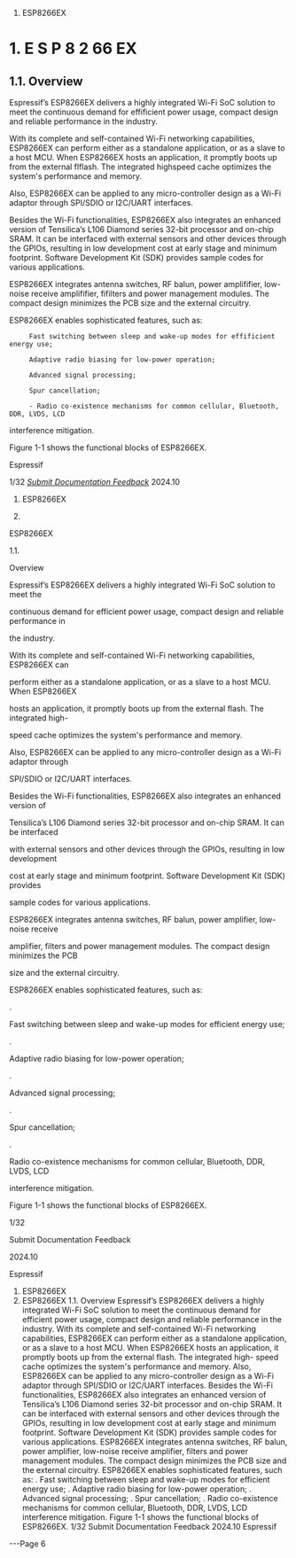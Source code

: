 1. ESP8266EX
# 1. E S P 8 2 66 EX

## 1.1. Overview


Espressif’s ESP8266EX delivers a highly integrated Wi-Fi SoC solution to meet the
continuous demand for effificient power usage, compact design and reliable performance in
the industry.

With its complete and self-contained Wi-Fi networking capabilities, ESP8266EX can
perform either as a standalone application, or as a slave to a host MCU. When ESP8266EX
hosts an application, it promptly boots up from the external flflash. The integrated highspeed cache optimizes the system's performance and memory.

Also, ESP8266EX can be applied to any micro-controller design as a Wi-Fi adaptor through
SPI/SDIO or I2C/UART interfaces.

Besides the Wi-Fi functionalities, ESP8266EX also integrates an enhanced version of
Tensilica’s L106 Diamond series 32-bit processor and on-chip SRAM. It can be interfaced
with external sensors and other devices through the GPIOs, resulting in low development
cost at early stage and minimum footprint. Software Development Kit (SDK) provides
sample codes for various applications.

ESP8266EX integrates antenna switches, RF balun, power amplififier, low-noise receive
amplififier, fifilters and power management modules. The compact design minimizes the PCB
size and the external circuitry.

ESP8266EX enables sophisticated features, such as:

         Fast switching between sleep and wake-up modes for effificient energy use;

         Adaptive radio biasing for low-power operation;

         Advanced signal processing;

         Spur cancellation;

         - Radio co-existence mechanisms for common cellular, Bluetooth, DDR, LVDS, LCD
interference mitigation.

Figure 1-1 shows the functional blocks of ESP8266EX.


Espressif


1/32
*[Submit Documentation Feedback](https://www.espressif.com/en/company/documents/documentation_feedback?docId=2667&sections=&version=2.8)* 2024.10



1. ESP8266EX

1.

ESP8266EX

1.1.

Overview

Espressif’s ESP8266EX delivers a highly integrated Wi-Fi SoC solution to meet the

continuous demand for efficient power usage, compact design and reliable performance in

the industry.

With its complete and self-contained Wi-Fi networking capabilities, ESP8266EX can

perform either as a standalone application, or as a slave to a host MCU. When ESP8266EX

hosts an application, it promptly boots up from the external flash. The integrated high-

speed cache optimizes the system's performance and memory.

Also, ESP8266EX can be applied to any micro-controller design as a Wi-Fi adaptor through

SPI/SDIO or I2C/UART interfaces.

Besides the Wi-Fi functionalities, ESP8266EX also integrates an enhanced version of

Tensilica’s L106 Diamond series 32-bit processor and on-chip SRAM. It can be interfaced

with external sensors and other devices through the GPIOs, resulting in low development

cost at early stage and minimum footprint. Software Development Kit (SDK) provides

sample codes for various applications.

ESP8266EX integrates antenna switches, RF balun, power amplifier, low-noise receive

amplifier, filters and power management modules. The compact design minimizes the PCB

size and the external circuitry.

ESP8266EX enables sophisticated features, such as:

.

Fast switching between sleep and wake-up modes for efficient energy use;

.

Adaptive radio biasing for low-power operation;

.

Advanced signal processing;

.

Spur cancellation;

.

Radio co-existence mechanisms for common cellular, Bluetooth, DDR, LVDS, LCD

interference mitigation.

Figure 1-1 shows the functional blocks of ESP8266EX.

1/32

Submit Documentation Feedback

2024.10

Espressif

1. ESP8266EX
1. ESP8266EX
1.1. Overview
Espressif’s ESP8266EX delivers a highly integrated Wi-Fi SoC solution to meet the
continuous demand for efficient power usage, compact design and reliable performance in
the industry.
With its complete and self-contained Wi-Fi networking capabilities, ESP8266EX can
perform either as a standalone application, or as a slave to a host MCU. When ESP8266EX
hosts an application, it promptly boots up from the external flash. The integrated high-
speed cache optimizes the system's performance and memory.
Also, ESP8266EX can be applied to any micro-controller design as a Wi-Fi adaptor through
SPI/SDIO or I2C/UART interfaces.
Besides the Wi-Fi functionalities, ESP8266EX also integrates an enhanced version of
Tensilica’s L106 Diamond series 32-bit processor and on-chip SRAM. It can be interfaced
with external sensors and other devices through the GPIOs, resulting in low development
cost at early stage and minimum footprint. Software Development Kit (SDK) provides
sample codes for various applications.
ESP8266EX integrates antenna switches, RF balun, power amplifier, low-noise receive
amplifier, filters and power management modules. The compact design minimizes the PCB
size and the external circuitry.
ESP8266EX enables sophisticated features, such as:
. Fast switching between sleep and wake-up modes for efficient energy use;
. Adaptive radio biasing for low-power operation;
. Advanced signal processing;
. Spur cancellation;
. Radio co-existence mechanisms for common cellular, Bluetooth, DDR, LVDS, LCD
interference mitigation.
Figure 1-1 shows the functional blocks of ESP8266EX.
1/32
Submit Documentation Feedback 2024.10 Espressif


---Page 6 

